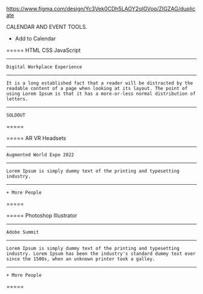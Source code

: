 https://www.figma.com/design/Yc3Vek0CDh5LAOY2qIGVoq/ZIGZAG/duplicate

CALENDAR AND
EVENT TOOLS.

- Add to Calendar

=====
HTML CSS JavaScript

---

    Digital Workplace Experience

---

    It is a long established fact that a reader will be distracted by the readable content of a page when looking at its layout. The point of using Lorem Ipsum is that it has a more-or-less normal distribution of letters.

---

    SOLDOUT

=====

=====
AR VR Headsets

---

    Augmented World Expo 2022

---

    Lorem Ipsum is simply dummy text of the printing and typesetting industry.

---

    + More People

=====

=====
Photoshop Illustrator

---

    Adobe Summit

---

    Lorem Ipsum is simply dummy text of the printing and typesetting industry. Lorem Ipsum has been the industry's standard dummy text ever since the 1500s, when an unknown printer took a galley.

---

    + More People

=====
